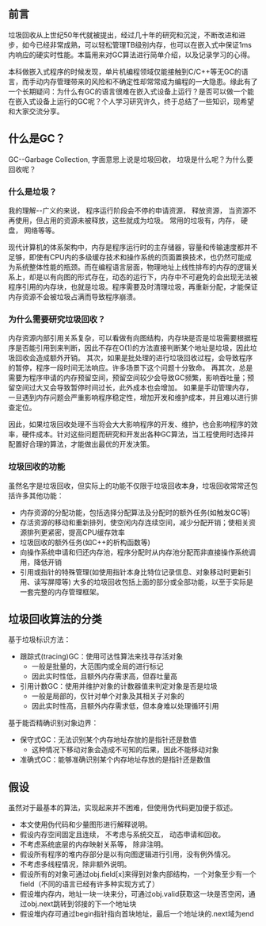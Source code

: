## 前言

垃圾回收从上世纪50年代就被提出，经过几十年的研究和沉淀，不断改进和进步，如今已经非常成熟，可以轻松管理TB级别内存，也可以在嵌入式中保证1ms内响应的硬实时性能。本篇用来对GC算法进行简单介绍，以及记录学习的心得。

本科做嵌入式程序的时候发现，单片机编程领域仅能接触到C/C++等无GC的语言，而手动内存管理带来的风险和不确定性却常常成为编程的一大隐患。缘此有了一个长期疑问：为什么有GC的语言很难在嵌入式设备上运行？是否可以做一个能在嵌入式设备上运行的GC呢？个人学习研究许久，终于总结了一些知识，现希望和大家交流分享。

## 什么是GC？

GC--Garbage Collection, 字面意思上说是垃圾回收， 垃圾是什么呢？为什么要回收呢？

### 什么是垃圾？

我的理解--广义的来说， 程序运行阶段会不停的申请资源， 释放资源， 当资源不再使用，但占用的资源未被释放，这些就成为垃圾。 常用的垃圾有，内存， 硬盘， 网络等等。 

现代计算机的体系架构中，内存是程序运行时的主存储器，容量和传输速度都并不足够，即使有CPU内的多级缓存技术和操作系统的页面置换技术，也仍然可能成为系统整体性能的瓶颈。而在编程语言层面，物理地址上线性排布的内存的逻辑关系上，却是以有向图的形式存在，动态的运行下，内存中不可避免的会出现无法被程序引用的内存块，也就是垃圾。程序需要及时清理垃圾，再重新分配，才能保证内存资源不会被垃圾占满而导致程序崩溃。

### 为什么需要研究垃圾回收？

内存资源内部引用关系复杂，可以看做有向图结构，内存块是否是垃圾需要根据程序是否能引用到来判断，因此不存在O(1)的方法直接判断某个地址是垃圾，因此垃圾回收会造成额外开销。
其次，如果是批处理的进行垃圾回收过程，会导致程序的暂停，程序一段时间无法响应。许多场景下这个问题十分致命。
再其次，总是需要为程序申请的内存预留空间，预留空间较少会导致GC频繁，影响吞吐量；预留空间过大又会导致暂停时间过长，此外成本也会增加。
如果是手动管理内存，一旦遇到内存问题会严重影响程序稳定性，增加开发和维护成本，并且难以进行排查定位。

因此，如果垃圾回收处理不当将会大大影响程序的开发、维护，也会影响程序的效率，硬件成本。针对这些问题而研究和开发出各种GC算法，当工程使用时选择并配置好合理的算法，才能做出最优的开发决策。

### 垃圾回收的功能

虽然名字是垃圾回收，但实际上的功能不仅限于垃圾回收本身，垃圾回收常常还包括许多其他功能：
+ 内存资源的分配功能，包括选择分配算法及分配时的额外任务(如触发GC等)
+ 存活资源的移动和重新排列，使空闲内存连续空间，减少分配开销；使相关资源排列更紧密，提高CPU缓存效率
+ 垃圾回收的额外任务(如C++的析构函数等)
+ 向操作系统申请和归还内存池，程序分配时从内存池分配而非直接操作系统调用，降低开销
+ 引用或指针的特殊管理(如使用指针本身比特位记录信息、对象移动时更新引用、读写屏障等)
大多的垃圾回收包括上面的部分或全部功能，以至于实际是一套完整的内存管理框架。

## 垃圾回收算法的分类

基于垃圾标识方法：

+ 跟踪式(tracing)GC：使用可达性算法来找寻存活对象
  + 一般是批量的，大范围内或全局的进行标记
  + 因此实时性低，且额外内存需求高，但吞吐量高
+ 引用计数GC：使用并维护对象的计数器值来判定对象是否是垃圾
  + 一般是局部的，仅针对单个对象及其相关子对象的
  + 因此实时性高，且额外内存需求低，但本身难以处理循环引用

基于能否精确识别对象边界：

+ 保守式GC：无法识别某个内存地址存放的是指针还是数值
  + 这种情况下移动对象会造成不可知的后果，因此不能移动对象
+ 准确式GC：能够准确识别某个内存地址存放的是指针还是数值

## 假设

虽然对于最基本的算法，实现起来并不困难，但使用伪代码更加便于叙述。
+ 本文使用伪代码和少量图形进行解释说明。 
+ 假设内存空间固定且连续， 不考虑与系统交互， 动态申请和回收。
+ 不考虑系统底层的内存映射关系等， 除非注明。
+ 假设所有程序的堆内存部分是以有向图逻辑进行引用，没有例外情况。
+ 不考虑多线程情况，除非额外说明。
+ 假设所有的对象可通过obj.field[x]来得到对象内部结构，一个对象至少有一个field（不同的语言已经有许多种实现方式了）
+ 假设堆内存内，地址一块一块来分，可通过obj.valid获取这一块是否空闲，通过obj.next跳转到邻接的下一个地址块
+ 假设堆内存可通过begin指针指向首块地址，最后一个地址块的.next域为end
